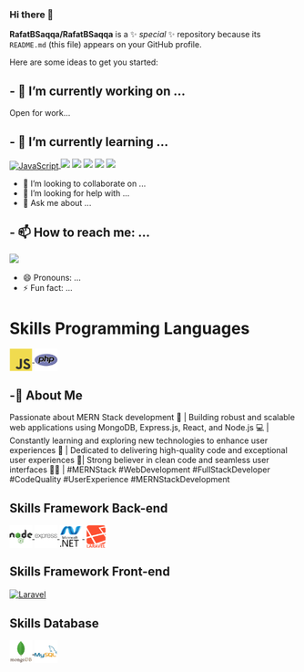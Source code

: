 ### Hi there 👋


**RafatBSaqqa/RafatBSaqqa** is a ✨ _special_ ✨ repository because its `README.md` (this file) appears on your GitHub profile.

Here are some ideas to get you started:

## - 🔭 I’m currently working on ...
Open for work...
## - 🌱 I’m currently learning ...  

<a href="https://developer.mozilla.org/en-US/docs/Web/JavaScript" target="blank">
<img align="center" src="https://raw.githubusercontent.com/devicons/devicon/master/icons/javascript/javascript-original.svg](https://img.shields.io/badge/Bootstrap-563D7C?style=for-the-badge&logo=bootstrap&logoColor=white)" alt="JavaScript" height="40" width="40" />
</a>
 <img src="https://img.shields.io/badge/Express%20js-000000?style=for-the-badge&logo=express&logoColor=white" />    
 <img src="https://img.shields.io/badge/firebase-ffca28?style=for-the-badge&logo=firebase&logoColor=black" />    
 <img src="https://img.shields.io/badge/JWT-000000?style=for-the-badge&logo=JSON%20web%20tokens&logoColor=white" />    
 <img src="https://img.shields.io/badge/Laravel-FF2D20?style=for-the-badge&logo=laravel&logoColor=white" />    
 <img src="https://img.shields.io/badge/next%20js-000000?style=for-the-badge&logo=nextdotjs&logoColor=white" />    


- 👯 I’m looking to collaborate on ...
- 🤔 I’m looking for help with ...
- 💬 Ask me about ...
## - 📫 How to reach me: ...
 <img src="https://img.shields.io/badge/Gmail-D14836?style=for-the-badge&logo=gmail&logoColor=white" />    

- 😄 Pronouns: ...
- ⚡ Fun fact: ...

# Skills Programming Languages

<a href="https://developer.mozilla.org/en-US/docs/Web/JavaScript" target="blank">
<img align="center" src="https://raw.githubusercontent.com/devicons/devicon/master/icons/javascript/javascript-original.svg" alt="JavaScript" height="40" width="40" />
</a>
<a href="https://www.php.net" target="blank">
<img align="center" src="https://raw.githubusercontent.com/devicons/devicon/master/icons/php/php-original.svg" alt="PHP" height="40" width="40" />
</a>



## -🚀 About Me 
Passionate about MERN Stack development 🚀 | Building robust and scalable web applications using
MongoDB,
Express.js,
React, 
and 
Node.js 💻
 | Constantly learning and exploring new technologies to enhance user experiences 🌟 | Dedicated to delivering high-quality code and exceptional user experiences 💯| Strong believer in clean code and seamless user interfaces 👨‍💻 |
  #MERNStack #WebDevelopment #FullStackDeveloper #CodeQuality #UserExperience  #MERNStackDevelopment 

## Skills Framework Back-end
<a href="https://nodejs.org" target="blank">
<img align="center" src="https://raw.githubusercontent.com/devicons/devicon/master/icons/nodejs/nodejs-original-wordmark.svg" alt="Node.js" height="40" width="40" />
</a>
<a href="https://expressjs.com" target="blank">
<img align="center" src="https://raw.githubusercontent.com/devicons/devicon/master/icons/express/express-original-wordmark.svg" alt="Express" height="40" width="40" />
</a>
<a href="https://dotnet.microsoft.com/" target="blank">
<img align="center" src="https://raw.githubusercontent.com/devicons/devicon/master/icons/dot-net/dot-net-original-wordmark.svg" alt="Dotnet" height="40" width="40" />
</a>
<a href="https://laravel.com/" target="blank">
<img align="center" src="https://raw.githubusercontent.com/devicons/devicon/master/icons/laravel/laravel-plain-wordmark.svg" alt="Laravel" height="40" width="40" />
</a>

## Skills Framework Front-end

<a href="https://laravel.com/" target="blank">
<img align="center" src="https://img.shields.io/badge/React-20232A?style=for-the-badge&logo=react&logoColor=61DAFB
" alt="Laravel" height="40" width="40" />
</a>


##  Skills Database

<a href="https://www.mongodb.com/" target="blank">
<img align="center" src="https://raw.githubusercontent.com/devicons/devicon/master/icons/mongodb/mongodb-original-wordmark.svg" alt="MongoDB" height="40" width="40" />
</a>
<a href="https://www.mysql.com/" target="blank">
<img align="center" src="https://raw.githubusercontent.com/devicons/devicon/master/icons/mysql/mysql-original-wordmark.svg" alt="MySQL" height="40" width="40" />
</a>

